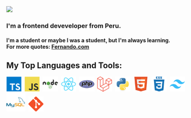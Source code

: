 <div>
     <img src="https://media.giphy.com/media/xTiIzJSKB4l7xTouE8/giphy.gif" width="400"/>
     <h3> I'm a frontend deveveloper from Peru. </h3>
     <h4> I'm a student or maybe I was a student, but I'm always learning. <br> For more quotes: <a href="https://fernandd0.github.io/portfolio/" target="_blank">Fernando.com</a></h4>
</div>


## My Top Languages and Tools:
<div>
     <img src="https://github.com/devicons/devicon/blob/master/icons/typescript/typescript-original.svg" title="Typescript" **alt="Typescript" width="40" height="40"/>&nbsp;
     <img src="https://github.com/devicons/devicon/blob/master/icons/javascript/javascript-original.svg" title="JavaScript" alt="JavaScript" width="40" height="40"/>&nbsp;
     <img src="https://github.com/devicons/devicon/blob/master/icons/nodejs/nodejs-original-wordmark.svg" title="NODEJS" alt="NODEJS" width="40" height="40"/>&nbsp;
     <img src="https://github.com/devicons/devicon/blob/master/icons/react/react-original.svg" title="REACT" **alt="REACT" width="40" height="40"/>&nbsp;
     <img src="https://github.com/devicons/devicon/blob/master/icons/php/php-original.svg" title="PHP" **alt="PHP" width="40" height="40"/>&nbsp;
     <img src="https://github.com/devicons/devicon/blob/master/icons/laravel/laravel-original.svg" title="LARAVEL" **alt="LARAVEL" width="40" height="40"/>&nbsp;
     <img src="https://github.com/devicons/devicon/blob/master/icons/python/python-original.svg" title="Python" **alt="Python" width="40" height="40"/>&nbsp;
     <img src="https://github.com/devicons/devicon/blob/master/icons/html5/html5-original.svg" title="HTML5" alt="HTML" width="40" height="40"/>&nbsp;
     <img src="https://github.com/devicons/devicon/blob/master/icons/css3/css3-plain-wordmark.svg"  title="CSS3" alt="CSS" width="40" height="40"/>&nbsp;
     <img src="https://github.com/devicons/devicon/blob/master/icons/tailwindcss/tailwindcss-original.svg" title="TAILWIND" **alt="TAILWIND" width="40" height="40"/>&nbsp;
     <img src="https://github.com/devicons/devicon/blob/master/icons/mysql/mysql-original-wordmark.svg" title="MySQL"  alt="MySQL" width="50" height="50"/>&nbsp;
     <img src="https://github.com/devicons/devicon/blob/master/icons/git/git-original.svg" title="Git" **alt="Git" width="40" height="40"/>&nbsp;
</div>
